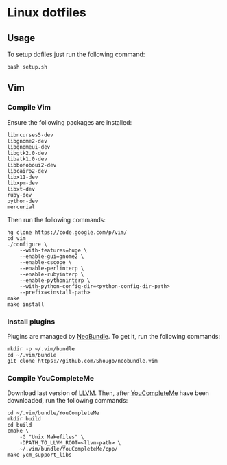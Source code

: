Linux dotfiles
==============

Usage
-----

To setup dofiles just run the following command:

    bash setup.sh

Vim
---

### Compile Vim

Ensure the following packages are installed:

    libncurses5-dev
    libgnome2-dev
    libgnomeui-dev
    libgtk2.0-dev
    libatk1.0-dev
    libbonoboui2-dev
    libcairo2-dev
    libx11-dev
    libxpm-dev
    libxt-dev
    ruby-dev
    python-dev
    mercurial

Then run the following commands:

    hg clone https://code.google.com/p/vim/
    cd vim
    ./configure \
        --with-features=huge \
        --enable-gui=gnome2 \
        --enable-cscope \
        --enable-perlinterp \
        --enable-rubyinterp \
        --enable-pythoninterp \
        --with-python-config-dir=<python-config-dir-path>
        --prefix=<install-path>
    make
    make install

### Install plugins

Plugins are managed by [NeoBundle](https://github.com/Shougo/neobundle.vim).
To get it, run the following commands:

    mkdir -p ~/.vim/bundle
    cd ~/.vim/bundle
    git clone https://github.com/Shougo/neobundle.vim

### Compile YouCompleteMe

Download last version of [LLVM](http://llvm.org/releases/download.html).
Then, after [YouCompleteMe](https://github.com/Valloric/YouCompleteMe)
have been downloaded, run the following commands:

    cd ~/.vim/bundle/YouCompleteMe
    mkdir build
    cd build
    cmake \
        -G "Unix Makefiles" \
        -DPATH_TO_LLVM_ROOT=<llvm-path> \
        ~/.vim/bundle/YouCompleteMe/cpp/
    make ycm_support_libs
